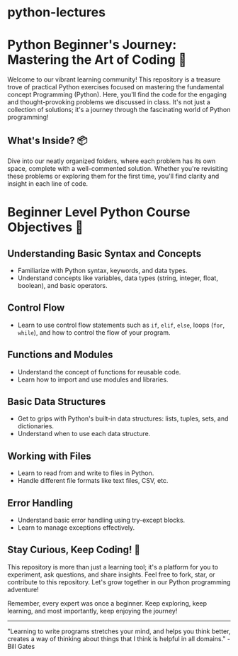 # python-lectures
# Python Beginner's Journey: Mastering the Art of Coding 🚀

Welcome to our vibrant learning community! This repository is a treasure trove of practical Python exercises focused on mastering the fundamental concept Programming (Python). Here, you'll find the code for the engaging and thought-provoking problems we discussed in class. It's not just a collection of solutions; it's a journey through the fascinating world of Python programming!

## What's Inside? 📦

Dive into our neatly organized folders, where each problem has its own space, complete with a well-commented solution. Whether you're revisiting these problems or exploring them for the first time, you'll find clarity and insight in each line of code.

# Beginner Level Python Course Objectives 🎯

## Understanding Basic Syntax and Concepts
- Familiarize with Python syntax, keywords, and data types.
- Understand concepts like variables, data types (string, integer, float, boolean), and basic operators.

## Control Flow
- Learn to use control flow statements such as `if`, `elif`, `else`, loops (`for`, `while`), and how to control the flow of your program.

## Functions and Modules
- Understand the concept of functions for reusable code.
- Learn how to import and use modules and libraries.

## Basic Data Structures
- Get to grips with Python's built-in data structures: lists, tuples, sets, and dictionaries.
- Understand when to use each data structure.

## Working with Files
- Learn to read from and write to files in Python.
- Handle different file formats like text files, CSV, etc.

## Error Handling
- Understand basic error handling using try-except blocks.
- Learn to manage exceptions effectively.

## Stay Curious, Keep Coding! 🌟

This repository is more than just a learning tool; it's a platform for you to experiment, ask questions, and share insights. Feel free to fork, star, or contribute to this repository. Let's grow together in our Python programming adventure!

Remember, every expert was once a beginner. Keep exploring, keep learning, and most importantly, keep enjoying the journey!

---

"Learning to write programs stretches your mind, and helps you think better, creates a way of thinking about things that I think is helpful in all domains." - Bill Gates
